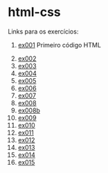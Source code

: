 # html-css

Links para os exercícios:
<ol>
    <li><p><a href="https://ranquinecode.github.io/html-css/exercicios/ex001/">ex001</a> Primeiro código HTML</p></li>
    <li><a href="https://ranquinecode.github.io/html-css/exercicios/ex002/">ex002</a></li>
    <li><a href="https://ranquinecode.github.io/html-css/exercicios/ex003/">ex003</a></li>
    <li><a href="https://ranquinecode.github.io/html-css/exercicios/ex004/">ex004</a></li>
    <li><a href="https://ranquinecode.github.io/html-css/exercicios/ex005/">ex005</a></li>
    <li><a href="https://ranquinecode.github.io/html-css/exercicios/ex006/">ex006</a></li>
    <li><a href="https://ranquinecode.github.io/html-css/exercicios/ex007/">ex007</a></li>
    <li><a href="https://ranquinecode.github.io/html-css/exercicios/ex008/">ex008</a></li>
     <li><a href="https://ranquinecode.github.io/html-css/exercicios/ex008b/">ex008b</a></li>
    <li><a href="https://ranquinecode.github.io/html-css/exercicios/ex009/">ex009</a></li>
    <li><a href="https://ranquinecode.github.io/html-css/exercicios/ex010/index1.html/">ex010</a></li>
    <li><a href="https://ranquinecode.github.io/html-css/exercicios/ex011/">ex011</a></li>
    <li><a href="https://ranquinecode.github.io/html-css/exercicios/ex012/">ex012</a></li>
    <li><a href="https://ranquinecode.github.io/html-css/exercicios/ex013/">ex013</a></li>
    <li><a href="https://ranquinecode.github.io/html-css/exercicios/ex014/">ex014</a></li>
    <li><a href="https://ranquinecode.github.io/html-css/exercicios/ex015/">ex015</a></li>
</ol>
